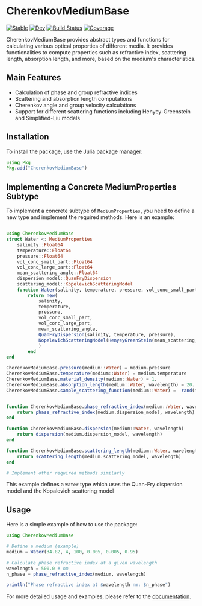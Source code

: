 # CherenkovMediumBase

[![Stable](https://img.shields.io/badge/docs-stable-blue.svg)](https://juliahep.github.io/CherenkovMediumBase.jl/stable/)
[![Dev](https://img.shields.io/badge/docs-dev-blue.svg)](https://juliahep.github.io/CherenkovMediumBase.jl/dev/)
[![Build Status](https://github.com/JuliaHEP/CherenkovMediumBase.jl/actions/workflows/CI.yml/badge.svg?branch=main)](https://github.com/JuliaHEP/CherenkovMediumBase.jl/actions/workflows/CI.yml?query=branch%3Amain)
[![Coverage](https://codecov.io/gh/juliahep/CherenkovMediumBase.jl/branch/main/graph/badge.svg)](https://codecov.io/gh/juliahep/CherenkovMediumBase.jl)

CherenkovMediumBase provides abstract types and functions for calculating various optical properties of different media. It provides functionalities to compute properties such as refractive index, scattering length, absorption length, and more, based on the medium's characteristics.

## Main Features

- Calculation of phase and group refractive indices
- Scattering and absorption length computations
- Cherenkov angle and group velocity calculations
- Support for different scattering functions including Henyey-Greenstein and Simplified-Liu models

## Installation

To install the package, use the Julia package manager:

```julia
using Pkg
Pkg.add("CherenkovMediumBase")
```

## Implementing a Concrete MediumProperties Subtype

To implement a concrete subtype of `MediumProperties`, you need to define a new type and implement the required methods. Here is an example:

```julia

using CherenkovMediumBase
struct Water <: MediumProperties
    salinity::Float64
    temperature::Float64
    pressure::Float64
    vol_conc_small_part::Float64
    vol_conc_large_part::Float64
    mean_scattering_angle::Float64
    dispersion_model::QuanFryDispersion
    scattering_model::KopelevichScatteringModel
    function Water(salinity, temperature, pressure, vol_conc_small_part, vol_conc_large_part, mean_scattering_angle)
        return new(
            salinity,
            temperature,
            pressure,
            vol_conc_small_part,
            vol_conc_large_part,
            mean_scattering_angle,            
            QuanFryDispersion(salinity, temperature, pressure),
            KopelevichScatteringModel(HenyeyGreenStein(mean_scattering_angle), vol_conc_small_part, vol_conc_large_part)
            )
        end
end

CherenkovMediumBase.pressure(medium::Water) = medium.pressure
CherenkovMediumBase.temperature(medium::Water) = medium.temperature
CherenkovMediumBase.material_density(medium::Water) = 1.
CherenkovMediumBase.absorption_length(medium::Water, wavelength) = 20.
CherenkovMediumBase.sample_scattering_function(medium::Water) =  rand(medium.scattering_model.scattering_function)


function CherenkovMediumBase.phase_refractive_index(medium::Water, wavelength)
    return phase_refractive_index(medium.dispersion_model, wavelength)
end

function CherenkovMediumBase.dispersion(medium::Water, wavelength)
    return dispersion(medium.dispersion_model, wavelength)
end

function CherenkovMediumBase.scattering_length(medium::Water, wavelength)
    return scattering_length(medium.scattering_model, wavelength)
end

# Implement other required methods similarly
```

This example defines a `Water` type which uses the Quan-Fry dispersion model and the Kopalevich scattering model

## Usage

Here is a simple example of how to use the package:

```julia
using CherenkovMediumBase

# Define a medium (example)
medium = Water(34.82, 4, 100, 0.005, 0.005, 0.95)

# Calculate phase refractive index at a given wavelength
wavelength = 500.0 # nm
n_phase = phase_refractive_index(medium, wavelength)

println("Phase refractive index at $wavelength nm: $n_phase")
```

For more detailed usage and examples, please refer to the [documentation](https://juliahep.github.io/CherenkovMediumBase.jl/stable/).



